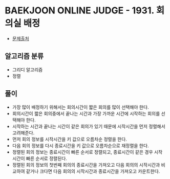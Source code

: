 # BAEKJOON ONLINE JUDGE - 1931. 회의실 배정

* [문제출처](https://www.acmicpc.net/problem/1931 "1931. 회의실 배정")

## 알고리즘 분류
- 그리디 알고리즘
- 정렬

## 풀이
- 가장 많이 배정하기 위해서는 회의시간이 짧은 회의를 많이 선택해야 한다.
- 회의시간이 짧은 회의중에서 끝나는 시간과 가장 가까운 시간에 시작하는 회의를 선택해야 한다.
- 시작하는 시간과 끝나는 시간이 같은 회의가 있기 때문에 시작시간을 먼저 정렬해서 고려해준다.
- 먼저 회의 정보를 시작시간을 키 값으로 오름차순 정렬을 한다.
- 다음 회의 정보를 다시 종료시간을 키 값으로 오름차순으로 재정렬을 한다.
- 정렬된 회의 정보는 종료시간이 빠른 순서로 정렬되고, 종료시간이 같은 경우 시작시간이 빠른 순서로 정렬된다.
- 정렬된 회의 정보의 첫번째 회의의 종료시간을 가져오고 다음 회의의 시작시간과 비교하여 같거나 크다면 다음 회의의 시작시간과 종료시간을 가져오고 카운트한다.